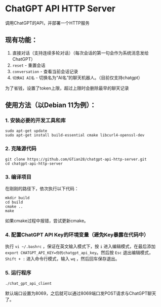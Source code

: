 # ChatGPT API HTTP Server

调用ChatGPT的API，并部署一个HTTP服务

## 现有功能：

1. 直接对话（支持连续多轮对话）（每次会话的第一句会作为系统消息发给ChatGPT）
2. `reset` - 重置会话
3. `conversation` - 查看当前会话记录
4. `切换AI AI名` - 切换名为“AI名”的聊天机器人。（目前仅支持chatgpt）

为了省钱，设置了token上限，超过上限时会删除最早的聊天记录

## 使用方法（以Debian 11为例）：

### 1. 安装必要的开发工具和库

```
sudo apt-get update
sudo apt-get install build-essential cmake libcurl4-openssl-dev
```

### 2. 克隆源代码

```
git clone https://github.com/GTian28/chatgpt-api-http-server.git
cd chatgpt-api-http-server
```

### 3. 编译项目

在刚刚的路径下，依次执行以下代码：

```
mkdir build
cd build
cmake ..
make
```

如果cmake过程中报错，尝试更新cmake。

### 4. 配置ChatGPT API Key的环境变量（避免Key暴露在代码中）

执行 `vi ~/.bashrc` ，保证在英文输入模式下，按 `i` 进入编辑模式，在最后添加 `export CHATGPT_API_KEY=你的chatgpt_api_key`。然后按 `Esc` 退出编辑模式，`Shift + :` 进入命令行模式，输入 `wq` ，然后回车保存退出。

### 5. 运行程序

```
./chat_gpt_api_client
```

默认端口设置为8069，之后就可以通过8069端口发POST请求与ChatGPT聊天了。
